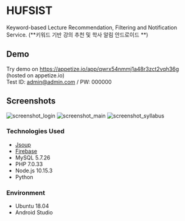 # HUFSIST
Keyword-based Lecture Recommendation, Filtering and Notification Service. 
(**키워드 기반 강의 추천 및 학사 알림 안드로이드 **)

## Demo
Try demo on https://appetize.io/app/qwrx54nmmj1a48r3zct2vqh36g (hosted on appetize.io)
<br>Test ID: admin@admin.com / PW: 000000

## Screenshots
![screenshot_login](https://steemitimages.com/200x0//https://github.com/wonthechan/HUFSTable/blob/master/2019-05-23%2018-10-44%20Screenshot.jpg?raw=true) ![screenshot_main](https://steemitimages.com/200x0//https://github.com/wonthechan/HUFSTable/blob/master/2019-05-23%2018-12-10%20Screenshot.jpg?raw=true) ![screenshot_syllabus](https://steemitimages.com/200x0//https://github.com/wonthechan/HUFSTable/blob/master/2019-05-23%2018-12-42%20Screenshot.jpg?raw=true)

###  Technologies Used
- [Jsoup](https://jsoup.org/)
- [Firebase](https://firebase.google.com/?hl=ko)
- MySQL 5.7.26
- PHP 7.0.33
- Node.js 10.15.3
- Python

### Environment
- Ubuntu 18.04
- Android Studio
